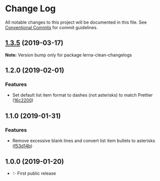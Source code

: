 # Change Log

All notable changes to this project will be documented in this file.
See [Conventional Commits](https://conventionalcommits.org) for commit guidelines.

## [1.3.5](https://gitlab.com/codsen/codsen/compare/lerna-clean-changelogs@1.3.4...lerna-clean-changelogs@1.3.5) (2019-03-17)

**Note:** Version bump only for package lerna-clean-changelogs





## 1.2.0 (2019-02-01)

### Features

- Set default list item format to dashes (not asterisks) to match Prettier ([16c2200](https://gitlab.com/codsen/codsen/commit/16c2200))

## 1.1.0 (2019-01-31)

### Features

- Remove excessive blank lines and convert list item bullets to asterisks ([f53d14b](https://gitlab.com/codsen/codsen/commit/f53d14b))

## 1.0.0 (2019-01-20)

- ✨ First public release
